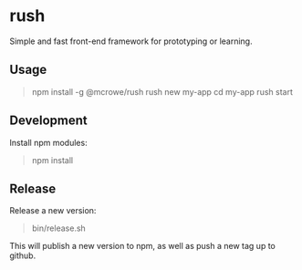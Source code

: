 # rush

Simple and fast front-end framework for prototyping or learning.

## Usage

> npm install -g @mcrowe/rush
> rush new my-app
> cd my-app
> rush start

## Development

Install npm modules:

> npm install

## Release

Release a new version:

> bin/release.sh

This will publish a new version to npm, as well as push a new tag up to github.